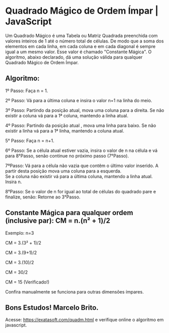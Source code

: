 # Quadrado Mágico de Ordem Ímpar | JavaScript

Um Quadrado Mágico é uma Tabela ou Matriz Quadrada preenchida com valores inteiros de 1 até o número total de células.
De modo que a soma dos elementos em cada linha, em cada coluna e em cada diagonal é sempre igual a um mesmo valor.
Esse valor é chamado "Constante Mágica".
O algoritmo, abaixo declarado, dá uma solução válida para qualquer Quadrado Mágico de Ordem Ímpar.

## Algoritmo:

1º Passo: Faça n = 1.

2º Passo: Vá para a última coluna e insira o  valor n=1 na linha do meio.

3º Passo: Partindo da posição atual, mova uma coluna para a direita.
                Se não existir a coluna vá para a 1ª coluna, mantendo a linha atual.              

4º Passo: Partindo da posição atual , mova uma linha para baixo. 
                Se não existir a linha vá para a 1ª linha, mantendo a coluna atual.                

5° Passo: Faça n = n+1.

6º Passo: Se a célula atual estiver vazia, insira o valor de n na célula
                e vá para 8°Passo,  senão continue no próximo passo (7°Passo).                

7ºPasso: Vá para a célula não vazia que contêm o último valor  inserido.
               A partir desta posição mova uma coluna para a  esquerda.               
               Se a coluna não existir vá para a última coluna, mantendo a linha atual.               
               Insira n.                

8°Passo: Se o valor de n for igual ao total de células do quadrado pare e finalize,
               senão: Retorne ao 3°Passo.
              

## Constante Mágica para qualquer ordem (inclusive par): CM = n.(n² + 1)/2  

Exemplo: n=3 

CM = 3.(3² + 1)/2  

CM = 3.(9+1)/2

CM = 3.(10)/2 

CM = 30/2

CM = 15 (Verificado!)   

Confira manualmente se funciona para outras dimensões ímpares.
  
## Bons Estudos!  Marcelo Brito.

  Acesse: https://exatasoft.com/quadm.html  e verifique online o algoritmo em javascript.
